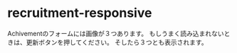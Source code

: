 # recruitment-responsive

Achivementのフォームには画像が３つあります。
もしうまく読み込まれないときは、更新ボタンを押してください。
そしたら３つとも表示されます。

